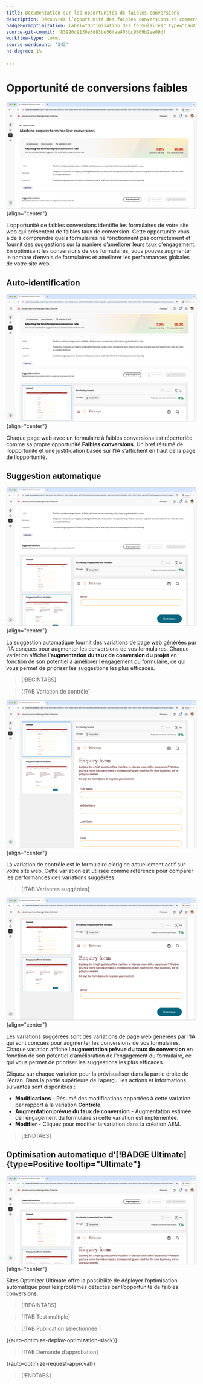 ```yaml
---
title: Documentation sur les opportunités de faibles conversions
description: Découvrez l’opportunité des faibles conversions et comment l’utiliser pour améliorer l’engagement des formulaires sur votre site web.
badgeFormOptimization: label="Optimisation des formulaires" type="Caution" url="../../opportunity-types/form-optimization.md" tooltip="Optimisation des formulaires"
source-git-commit: f83926c9136e3d83be56faa403bc9609b2ee09df
workflow-type: tm+mt
source-wordcount: '343'
ht-degree: 1%

---
```



# Opportunité de conversions faibles

![Opportunité de conversions faibles](./assets/low-conversions/hero.png){align="center"}

L’opportunité de faibles conversions identifie les formulaires de votre site web qui présentent de faibles taux de conversion. Cette opportunité vous aide à comprendre quels formulaires ne fonctionnent pas correctement et fournit des suggestions sur la manière d’améliorer leurs taux d’engagement. En optimisant les conversions de vos formulaires, vous pouvez augmenter le nombre d’envois de formulaires et améliorer les performances globales de votre site web.

## Auto-identification

![Identification automatique des conversions faibles](./assets/low-conversions/auto-identify.png){align="center"}

Chaque page web avec un formulaire à faibles conversions est répertoriée comme sa propre opportunité **Faibles conversions**. Un bref résumé de l’opportunité et une justification basée sur l’IA s’affichent en haut de la page de l’opportunité.

## Suggestion automatique

![Suggérer automatiquement des conversions faibles](./assets/low-conversions/auto-suggest.png){align="center"}

La suggestion automatique fournit des variations de page web générées par l’IA conçues pour augmenter les conversions de vos formulaires. Chaque variation affiche l’**augmentation du taux de conversion du projet** en fonction de son potentiel à améliorer l’engagement du formulaire, ce qui vous permet de prioriser les suggestions les plus efficaces.

>[!BEGINTABS]

>[!TAB Variation de contrôle]

![Variantes de contrôle](./assets/low-conversions/control-variation.png){align="center"}

La variation de contrôle est le formulaire d’origine actuellement actif sur votre site web. Cette variation est utilisée comme référence pour comparer les performances des variations suggérées.

>[!TAB Variantes suggérées]

![Variantes suggérées](./assets/low-conversions/suggested-variations.png){align="center"}

Les variations suggérées sont des variations de page web générées par l’IA qui sont conçues pour augmenter les conversions de vos formulaires. Chaque variation affiche l’**augmentation prévue du taux de conversion** en fonction de son potentiel d’amélioration de l’engagement du formulaire, ce qui vous permet de prioriser les suggestions les plus efficaces.

Cliquez sur chaque variation pour la prévisualiser dans la partie droite de l’écran. Dans la partie supérieure de l’aperçu, les actions et informations suivantes sont disponibles :

* **Modifications** - Résumé des modifications apportées à cette variation par rapport à la variation **Contrôle**.
* **Augmentation prévue du taux de conversion** - Augmentation estimée de l’engagement du formulaire si cette variation est implémentée.
* **Modifier** - Cliquez pour modifier la variation dans la création AEM.

>[!ENDTABS]

## Optimisation automatique d’[!BADGE Ultimate]{type=Positive tooltip="Ultimate"}


![Optimisation automatique des conversions faibles](./assets/low-conversions/auto-optimize.png){align="center"}

Sites Optimizer Ultimate offre la possibilité de déployer l’optimisation automatique pour les problèmes détectés par l’opportunité de faibles conversions.

>[!BEGINTABS]

>[!TAB Test multiple]


>[!TAB  Publication sélectionnée ]

{{auto-optimize-deploy-optimization-slack}}

>[!TAB Demande d’approbation]

{{auto-optimize-request-approval}}

>[!ENDTABS]
